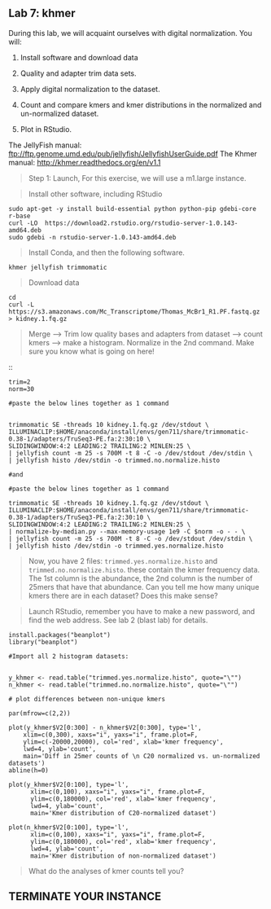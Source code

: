 Lab 7: khmer
--

During this lab, we will acquaint ourselves with digital normalization. You will:

1. Install software and download data

2. Quality and adapter trim data sets.

3. Apply digital normalization to the dataset.

4. Count and compare kmers and kmer distributions in the normalized and un-normalized dataset.

5. Plot in RStudio.


The JellyFish manual: ftp://ftp.genome.umd.edu/pub/jellyfish/JellyfishUserGuide.pdf
The Khmer manual: http://khmer.readthedocs.org/en/v1.1



> Step 1: Launch, For this exercise, we will use a m1.large instance.



> Install other software, including RStudio

```
sudo apt-get -y install build-essential python python-pip gdebi-core r-base
curl -LO  https://download2.rstudio.org/rstudio-server-1.0.143-amd64.deb
sudo gdebi -n rstudio-server-1.0.143-amd64.deb
```
> Install Conda, and then the following software.

```
khmer jellyfish trimmomatic

```

> Download data


```
cd
curl -L https://s3.amazonaws.com/Mc_Transcriptome/Thomas_McBr1_R1.PF.fastq.gz > kidney.1.fq.gz
```

> Merge --> Trim low quality bases and adapters from dataset  --> count kmers --> make a histogram. Normalize in the 2nd command. Make sure you know what is going on here!

::



```
trim=2
norm=30

#paste the below lines together as 1 command


trimmomatic SE -threads 10 kidney.1.fq.gz /dev/stdout \
ILLUMINACLIP:$HOME/anaconda/install/envs/gen711/share/trimmomatic-0.38-1/adapters/TruSeq3-PE.fa:2:30:10 \
SLIDINGWINDOW:4:2 LEADING:2 TRAILING:2 MINLEN:25 \
| jellyfish count -m 25 -s 700M -t 8 -C -o /dev/stdout /dev/stdin \
| jellyfish histo /dev/stdin -o trimmed.no.normalize.histo

#and

#paste the below lines together as 1 command

trimmomatic SE -threads 10 kidney.1.fq.gz /dev/stdout \
ILLUMINACLIP:$HOME/anaconda/install/envs/gen711/share/trimmomatic-0.38-1/adapters/TruSeq3-PE.fa:2:30:10 \
SLIDINGWINDOW:4:2 LEADING:2 TRAILING:2 MINLEN:25 \
| normalize-by-median.py --max-memory-usage 1e9 -C $norm -o - - \
| jellyfish count -m 25 -s 700M -t 8 -C -o /dev/stdout /dev/stdin \
| jellyfish histo /dev/stdin -o trimmed.yes.normalize.histo
```

> Now, you have 2 files: `trimmed.yes.normalize.histo` and `trimmed.no.normalize.histo`. these contain the kmer frequency data. The 1st column is the abundance, the 2nd column is the number of 25mers that have that abundance. Can you tell me how many unique kmers there are in each dataset? Does this make sense?  


> Launch RStudio, remember you have to make a new password, and find the web address. See lab 2 (blast lab) for details.

```
install.packages("beanplot")
library("beanplot")

#Import all 2 histogram datasets:


y_khmer <- read.table("trimmed.yes.normalize.histo", quote="\"")
n_khmer <- read.table("trimmed.no.normalize.histo", quote="\"")

# plot differences between non-unique kmers

par(mfrow=c(2,2))

plot(y_khmer$V2[0:300] - n_khmer$V2[0:300], type='l',
    xlim=c(0,300), xaxs="i", yaxs="i", frame.plot=F,
    ylim=c(-20000,20000), col='red', xlab='kmer frequency',
    lwd=4, ylab='count',
    main='Diff in 25mer counts of \n C20 normalized vs. un-normalized datasets')
abline(h=0)

plot(y_khmer$V2[0:100], type='l',
      xlim=c(0,100), xaxs="i", yaxs="i", frame.plot=F,
      ylim=c(0,180000), col='red', xlab='kmer frequency',
      lwd=4, ylab='count',
      main='Kmer distribution of C20-normalized dataset')

plot(n_khmer$V2[0:100], type='l',
      xlim=c(0,100), xaxs="i", yaxs="i", frame.plot=F,
      ylim=c(0,180000), col='red', xlab='kmer frequency',
      lwd=4, ylab='count',
      main='Kmer distribution of non-normalized dataset')

```


> What do the analyses of kmer counts tell you?


TERMINATE YOUR INSTANCE
--

